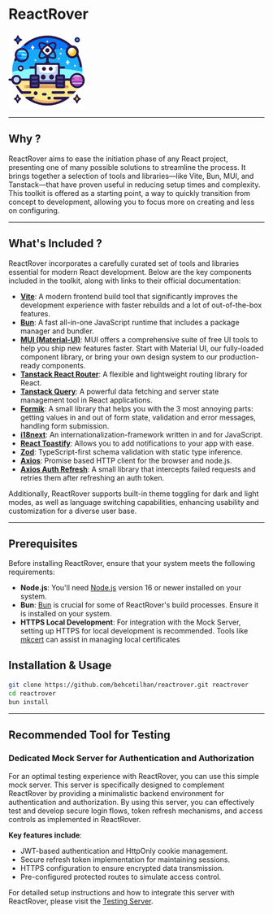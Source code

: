# ReactRover

<div>
 <img src="/public/rrLogo.png" alt="ReactRover Logo" width=150>
</div>

---


## Why ?

ReactRover aims to ease the initiation phase of any React project, presenting one of many possible solutions to streamline the process. It brings together a selection of tools and libraries—like Vite, Bun, MUI, and Tanstack—that have proven useful in reducing setup times and complexity. This toolkit is offered as a starting point, a way to quickly transition from concept to development, allowing you to focus more on creating and less on configuring.

---

## What's Included ?

ReactRover incorporates a carefully curated set of tools and libraries essential for modern React development. Below are the key components included in the toolkit, along with links to their official documentation:

- **[Vite](https://vitejs.dev/)**: A modern frontend build tool that significantly improves the development experience with faster rebuilds and a lot of out-of-the-box features.
- **[Bun](https://bun.sh/)**: A fast all-in-one JavaScript runtime that includes a package manager and bundler.
- **[MUI (Material-UI)](https://mui.com/)**: MUI offers a comprehensive suite of free UI tools to help you ship new features faster. Start with Material UI, our fully-loaded component library, or bring your own design system to our production-ready components.
- **[Tanstack React Router](https://tanstack.com/router/latest)**: A flexible and lightweight routing library for React.
- **[Tanstack Query](https://tanstack.com/query/latest)**: A powerful data fetching and server state management tool in React applications.
- **[Formik](https://formik.org/)**: A small library that helps you with the 3 most annoying parts: getting values in and out of form state, validation and error messages, handling form submission.
- **[i18next](https://www.i18next.com/)**: An internationalization-framework written in and for JavaScript.
- **[React Toastify](https://fkhadra.github.io/react-toastify/)**: Allows you to add notifications to your app with ease.
- **[Zod](https://zod.dev/)**: TypeScript-first schema validation with static type inference.
- **[Axios](https://axios-http.com/)**: Promise based HTTP client for the browser and node.js.
- **[Axios Auth Refresh](https://www.npmjs.com/package/axios-auth-refresh)**: A small library that intercepts failed requests and retries them after refreshing an auth token.


Additionally, ReactRover supports built-in theme toggling for dark and light modes, as well as language switching capabilities, enhancing usability and customization for a diverse user base.

---

## Prerequisites

Before installing ReactRover, ensure that your system meets the following requirements:
- **Node.js**: You'll need [Node.js](https://nodejs.org/) version 16 or newer installed on your system.
- **Bun**: [Bun](https://bun.sh/) is crucial for some of ReactRover's build processes. Ensure it is installed on your system.
- **HTTPS Local Development**: For integration with the Mock Server, setting up HTTPS for local development is recommended. Tools like [mkcert](https://github.com/FiloSottile/mkcert) can assist in managing local certificates

## Installation & Usage

```sh
git clone https://github.com/behcetilhan/reactrover.git reactrover
cd reactrover
bun install
```

---

## Recommended Tool for Testing

### Dedicated Mock Server for Authentication and Authorization

For an optimal testing experience with ReactRover, you can use this simple mock server. This server is specifically designed to complement ReactRover by providing a minimalistic backend environment for authentication and authorization. By using this server, you can effectively test and develop secure login flows, token refresh mechanisms, and access controls as implemented in ReactRover.

**Key features include**:
- JWT-based authentication and HttpOnly cookie management.
- Secure refresh token implementation for maintaining sessions.
- HTTPS configuration to ensure encrypted data transmission.
- Pre-configured protected routes to simulate access control.

For detailed setup instructions and how to integrate this server with ReactRover, please visit the [Testing Server](https://github.com/your-username/mock-server).
